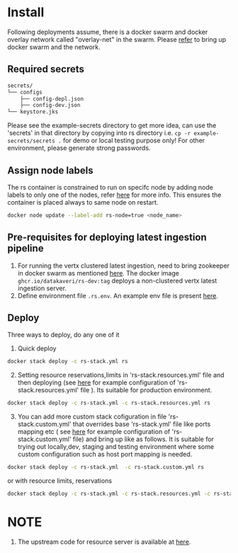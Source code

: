 # Install
 Following deployments assume, there is a docker swarm and  docker overlay network called "overlay-net"  in the swarm. Please [refer](../../../docs/swarm-setup.md) to bring up docker swarm and the network.
## Required secrets
```sh
secrets/
└── configs
    ├── config-depl.json
    ├── config-dev.json
└── keystore.jks
```
Please see the example-secrets directory to get more idea, can use the 'secrets' in that directory by copying into rs directory i.e. ```cp -r example-secrets/secrets .```  for demo or local testing purpose only! For other environment, please generate strong passwords.

## Assign node labels
 The rs container is constrained to run on specifc node by adding node labels to only one of the nodes, refer [here](https://docs.docker.com/engine/swarm/services/#placement-constraints) for more info. This ensures the container is placed always to same node on restart.
```sh
docker node update --label-add rs-node=true <node_name>
```
## Pre-requisites for deploying latest ingestion pipeline
1. For running the vertx clustered latest ingestion, need to bring zookeeper in docker swarm as mentioned [here](../zookeeper/README.md).
The  docker image ```ghcr.io/datakaveri/rs-dev:tag``` deploys a non-clustered vertx latest ingestion server.
2. Define environment file ```.rs.env```. An example env file is present [here](example-secrets/secrets/example-env). 
## Deploy

Three ways to deploy, do any one of it
1. Quick deploy  
```sh
docker stack deploy -c rs-stack.yml rs 
```
2. Setting resource reservations,limits in 'rs-stack.resources.yml' file and then deploying (see [here](example-rs-stack.resources.yml) for example configuration of 'rs-stack.resources.yml' file ). Its suitable for production environment.

```sh
docker stack deploy -c rs-stack.yml -c rs-stack.resources.yml rs
```
3. You can add more custom stack cofiguration in file 'rs-stack.custom.yml' that overrides base 'rs-stack.yml' file like ports mapping etc ( see [here](example-rs-stack.custom.yml) for example configuration of 'rs-stack.custom.yml' file)  and bring up like as follows. It is suitable for trying out locally,dev, staging and testing environment where some custom configuration such as host port mapping is needed.
```sh
docker stack deploy -c rs-stack.yml  -c rs-stack.custom.yml rs
```
or 
with resource limits, reservations
```sh
docker stack deploy -c rs-stack.yml -c rs-stack.resources.yml -c rs-stack.custom.yml rs
```
# NOTE
1. The upstream code for resource server is available at [here](https://github.com/datakaveri/iudx-resource-server).